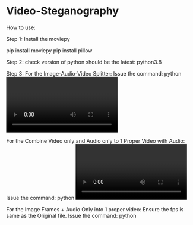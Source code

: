 # Video-Steganography

How to use:

Step 1: Install the moviepy

pip install moviepy
pip install pillow

Step 2:
check version of python should be the latest: python3.8

Step 3: 
For the Image-Audio-Video Splitter:
Issue the command: python <video filename>

For the Combine Video only and Audio only to 1 Proper Video with Audio:
Issue the command: python <video without audio file> <audio without video file>
  
For the Image Frames + Audio Only into 1 proper video:
Ensure the fps is same as the Original file.
Issue the command: python <folder consisting the frames> <audio only file>
